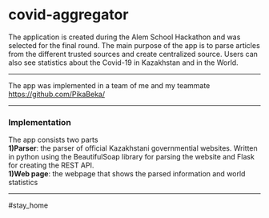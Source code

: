 # covid-aggregator

The application is created during the Alem School Hackathon and was selected for the final round. 
The main purpose of the app is to parse articles from the different trusted sources and create centralized source.
Users can also see statistics about the Covid-19 in Kazakhstan and in the World.<br><hr>
The app was implemented in a team of me and my teammate <a href="https://github.com/PikaBeka/">https://github.com/PikaBeka/</a>


<hr>
<h3>Implementation</h3>
The app consists two parts<br>
<strong>1)Parser</strong>: the parser of official Kazakhstani governmential websites. Written in python using the BeautifulSoap
library for parsing the website and Flask for creating the REST API.<br>
<strong>1)Web page</strong>: the webpage that shows the parsed information and world statistics
<hr>
#stay_home
